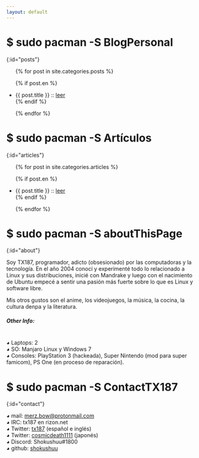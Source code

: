 ```yaml
---
layout: default
---
```


# $ sudo pacman -S BlogPersonal
{:id="posts"}

<ul>
{% for post in site.categories.posts %}

{% if post.en %}
<li>{{ post.title }} :: <a href="{{ post.url }}" title="{{ post.description }}">leer</a></li>
{% endif %}

{% endfor %}
</ul>

# $ sudo pacman -S Artículos
{:id="articles"}

<ul>
{% for post in site.categories.articles %}

{% if post.en %}
<li>{{ post.title }} :: <a href="{{ post.url }}" title="{{ post.description }}">leer</a></li>
{% endif %}

{% endfor %}
</ul>

# $ sudo pacman -S aboutThisPage
{:id="about"}

Soy TX187, programador, adicto (obsesionado) por las computadoras y la tecnología. 
En el año 2004 conocí y experimenté todo lo relacionado a Linux y sus distribuciones, inicié con Mandrake y luego con el nacimiento de Ubuntu empecé a sentir una pasión más fuerte sobre lo que es Linux y software libre.

Mis otros gustos son el anime, los videojuegos, la música, la cocina, la cultura denpa y la literatura.

##### Other Info:
<br>◕ Laptops: 2
<br>◕ SO: Manjaro Linux y Windows 7
<br>◕ Consoles: PlayStation 3 (hackeada), Super Nintendo (mod para super famicom), PS One (en proceso de reparación).

# $ sudo pacman -S ContactTX187
{:id="contact"}
  
  ◕ mail: merz.bow@protonmail.com
  <br>◕ IRC: tx187 en rizon.net
  <br>◕ Twitter: [tx187](https://twitter.com/tx187) (español e inglés)
  <br>◕ Twitter: [cosmicdeath1111](https://twitter.com/cosmicdeath1111) (japonés) 
  <br>◕ Discord: Shokushuu#1800
  <br>◕ github: [shokushuu](https://github.com/shokushuu)
